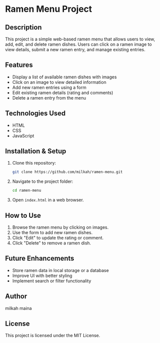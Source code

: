 # Ramen Menu Project

## Description
This project is a simple web-based ramen menu that allows users to view, add, edit, and delete ramen dishes. Users can click on a ramen image to view details, submit a new ramen entry, and manage existing entries.

## Features
- Display a list of available ramen dishes with images
- Click on an image to view detailed information
- Add new ramen entries using a form
- Edit existing ramen details (rating and comments)
- Delete a ramen entry from the menu

## Technologies Used
- HTML
- CSS
- JavaScript

## Installation & Setup
1. Clone this repository:
   ```sh
   git clone https://github.com/milkah/ramen-menu.git
   ```
2. Navigate to the project folder:
   ```sh
   cd ramen-menu
   ```
3. Open `index.html` in a web browser.

## How to Use
1. Browse the ramen menu by clicking on images.
2. Use the form to add new ramen dishes.
3. Click "Edit" to update the rating or comment.
4. Click "Delete" to remove a ramen dish.

## Future Enhancements
- Store ramen data in local storage or a database
- Improve UI with better styling
- Implement search or filter functionality

## Author
milkah maina

## License
This project is licensed under the MIT License.

